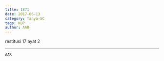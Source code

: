 ```yaml
---
title: 1871
date: 2017-06-13
category: Tanya-SC
tags: KUP
author: AAR
---
```


restitusi 17 ayat 2

---



`AAR`

